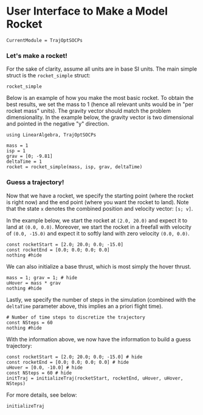 # User Interface to Make a Model Rocket

```@meta
CurrentModule = TrajOptSOCPs
```

### Let's make a rocket!
For the sake of clarity, assume all units are in base SI units. The main simple struct is the `rocket_simple` struct:

```@docs
rocket_simple
```

Below is an example of how you make the most basic rocket. To obtain the best
results, we set the mass to 1 (hence all relevant units would be in "per
rocket mass" units). The gravity vector should match the problem dimensionality.
In the example below, the gravity vector is two dimensional and pointed in the
negative "y" direction.

```@setup general
using LinearAlgebra, TrajOptSOCPs
```

```@example general
mass = 1
isp = 1
grav = [0; -9.81]
deltaTime = 1
rocket = rocket_simple(mass, isp, grav, deltaTime)
```


### Guess a trajectory!

Now that we have a rocket, we specify the starting point (where the rocket is
right now) and the end point (where you want the rocket to land). Note that the
state `x` denotes the combined position and velocity vector: `[s; v]`.

In the example below, we start the rocket at `(2.0, 20.0)` and expect it to land
at `(0.0, 0.0)`. Moreover, we start the rocket in a freefall with velocity of
`(0.0, -15.0)` and expect it to softly land with zero velocity `(0.0, 0.0)`.
```@example
const rocketStart = [2.0; 20.0; 0.0; -15.0]
const rocketEnd = [0.0; 0.0; 0.0; 0.0]
nothing #hide
```

We can also initialize a base thrust, which is most simply the hover thrust.
```@example
mass = 1; grav = 1; # hide
uHover = mass * grav
nothing #hide
```

Lastly, we specify the number of steps in the simulation (combined with the `deltaTime` parameter above, this implies an a priori flight time).
```@example
# Number of time steps to discretize the trajectory
const NSteps = 60
nothing #hide
```

With the information above, we now have the information to build a guess
trajectory:
```@example general
const rocketStart = [2.0; 20.0; 0.0; -15.0] # hide
const rocketEnd = [0.0; 0.0; 0.0; 0.0] # hide
uHover = [0.0, -10.0] # hide
const NSteps = 60 # hide
initTraj = initializeTraj(rocketStart, rocketEnd, uHover, uHover, NSteps)
```

For more details, see below:
```@docs
initializeTraj
```
